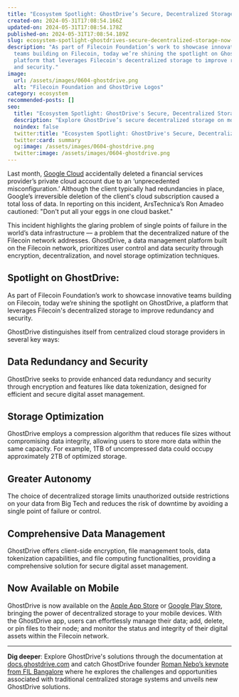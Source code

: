 ```yaml
---
title: "Ecosystem Spotlight: GhostDrive’s Secure, Decentralized Storage Now on Mobile"
created-on: 2024-05-31T17:08:54.166Z
updated-on: 2024-05-31T17:08:54.178Z
published-on: 2024-05-31T17:08:54.189Z
slug: ecosystem-spotlight-ghostdrives-secure-decentralized-storage-now-on-mobile
description: "As part of Filecoin Foundation’s work to showcase innovative
  teams building on Filecoin, today we’re shining the spotlight on GhostDrive, a
  platform that leverages Filecoin's decentralized storage to improve redundancy
  and security."
image:
  url: /assets/images/0604-ghostdrive.png
  alt: "Filecoin Foundation and GhostDrive Logos"
category: ecosystem
recommended-posts: []
seo:
  title: "Ecosystem Spotlight: GhostDrive's Secure, Decentralized Storage Now on Mobile"
  description: "Explore GhostDrive’s secure decentralized storage on mobile, leveraging Filecoin for enhanced redundancy and security. Now available on App Store and Google Play."
  noindex: false
  twitter:title: "Ecosystem Spotlight: GhostDrive's Secure, Decentralized Storage Now on Mobile"
  twitter:card: summary
  og:image: /assets/images/0604-ghostdrive.png
  twitter:image: /assets/images/0604-ghostdrive.png
---
```


Last month, [Google Cloud](https://arstechnica.com/gadgets/2024/05/google-cloud-accidentally-nukes-customer-account-causes-two-weeks-of-downtime/) accidentally deleted a financial services provider’s private cloud account due to an ‘unprecedented misconfiguration.’ Although the client typically had redundancies in place, Google’s irreversible deletion of the client's cloud subscription caused a total loss of data. In reporting on this incident, ArsTechnica’s Ron Amadeo cautioned: "Don't put all your eggs in one cloud basket."

This incident highlights the glaring problem of single points of failure in the world’s data infrastructure –– a problem that the decentralized nature of the Filecoin network addresses. GhostDrive, a data management platform built on the Filecoin network, prioritizes user control and data security through encryption, decentralization, and novel storage optimization techniques.

## Spotlight on GhostDrive:

As part of Filecoin Foundation’s work to showcase innovative teams building on Filecoin, today we’re shining the spotlight on GhostDrive, a platform that leverages Filecoin's decentralized storage to improve redundancy and security.

GhostDrive distinguishes itself from centralized cloud storage providers in several key ways:

## Data Redundancy and Security

GhostDrive seeks to provide enhanced data redundancy and security through encryption and features like data tokenization, designed for efficient and secure digital asset management.

## Storage Optimization

GhostDrive employs a compression algorithm that reduces file sizes without compromising data integrity, allowing users to store more data within the same capacity. For example, 1TB of uncompressed data could occupy approximately 2TB of optimized storage.

## Greater Autonomy

The choice of decentralized storage limits unauthorized outside restrictions on your data from Big Tech and reduces the risk of downtime by avoiding a single point of failure or control.

## Comprehensive Data Management

GhostDrive offers client-side encryption, file management tools, data tokenization capabilities, and file computing functionalities, providing a comprehensive solution for secure digital asset management.

## Now Available on Mobile

GhostDrive is now available on the [Apple App Store](https://apps.apple.com/us/app/ghostdrive-app/id6475002179) or [Google Play Store](https://play.google.com/store/apps/details?id=com.wise.data.ghostdrive&pli=1), bringing the power of decentralized storage to your mobile devices. With the GhostDrive app, users can effortlessly manage their data; add, delete, or pin files to their node; and monitor the status and integrity of their digital assets within the Filecoin network.

---

**Dig deeper**: Explore GhostDrive's solutions through the documentation at [docs.ghostdrive.com](http://docs.ghostdrive.com) and catch GhostDrive founder [Roman Nebo’s keynote from FIL Bangalore](https://www.youtube.com/watch?v=D0Mh3ZDA-3Y) where he explores the challenges and opportunities associated with traditional centralized storage systems and unveils new GhostDrive solutions.
